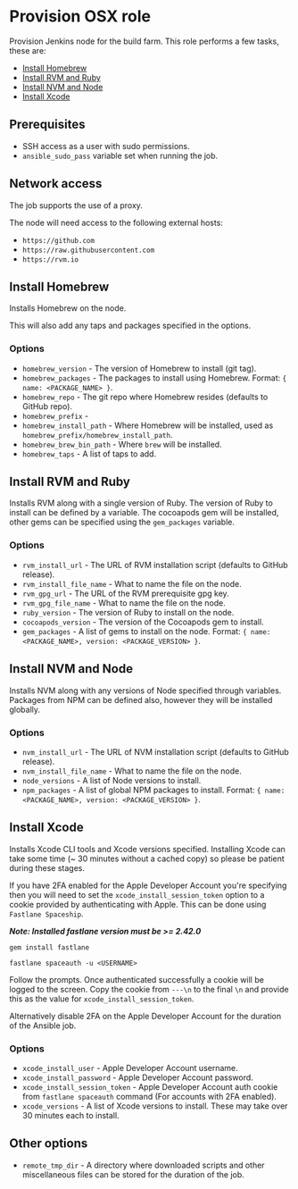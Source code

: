 # Provision OSX role

Provision Jenkins node for the build farm. This role performs a few tasks, these are:

* [Install Homebrew](#prerequisites)
* [Install RVM and Ruby](#install-homebrew)
* [Install NVM and Node](#install-rvm-and-ruby)
* [Install Xcode](#install-xcode)

## Prerequisites
* SSH access as a user with sudo permissions.
* `ansible_sudo_pass` variable set when running the job.

## Network access
The job supports the use of a proxy.

The node will need access to the following external hosts:
* `https://github.com`
* `https://raw.githubusercontent.com`
* `https://rvm.io`

## Install Homebrew
Installs Homebrew on the node.

This will also add any taps and packages specified in the options.

### Options
* `homebrew_version` - The version of Homebrew to install (git tag).
* `homebrew_packages` - The packages to install using Homebrew. Format: `{ name: <PACKAGE_NAME> }`.
* `homebrew_repo` - The git repo where Homebrew resides (defaults to GitHub repo).
* `homebrew_prefix` -
* `homebrew_install_path` - Where Homebrew will be installed, used as `homebrew_prefix/homebrew_install_path`.
* `homebrew_brew_bin_path` - Where `brew` will be installed.
* `homebrew_taps` - A list of taps to add.

## Install RVM and Ruby
Installs RVM along with a single version of Ruby. The version of Ruby
to install can be defined by a variable. The cocoapods gem will be installed, 
other gems can be specified using the `gem_packages` variable.

### Options
* `rvm_install_url` - The URL of RVM installation script (defaults to GitHub release).
* `rvm_install_file_name` - What to name the file on the node.
* `rvm_gpg_url` - The URL of the RVM prerequisite gpg key.
* `rvm_gpg_file_name` - What to name the file on the node.
* `ruby_version` - The version of Ruby to install on the node.
* `cocoapods_version` - The version of the Cocoapods gem to install.
* `gem_packages` - A list of gems to install on the node. Format: `{ name: <PACKAGE_NAME>, version: <PACKAGE_VERSION> }`.

## Install NVM and Node
Installs NVM along with any versions of Node specified through variables.
Packages from NPM can be defined also, however they will be installed globally.

### Options
* `nvm_install_url` - The URL of NVM installation script (defaults to GitHub release).
* `nvm_install_file_name` - What to name the file on the node.
* `node_versions` - A list of Node versions to install.
* `npm_packages` - A list of global NPM packages to install. Format: `{ name: <PACKAGE_NAME>, version: <PACKAGE_VERSION> }`.

## Install Xcode
Installs Xcode CLI tools and Xcode versions specified.
Installing Xcode can take some time (~ 30 minutes without a cached copy) so please
be patient during these stages.

If you have 2FA enabled for the Apple Developer Account you're specifying then
you will need to set the `xcode_install_session_token` option to a cookie provided
by authenticating with Apple. This can be done using `Fastlane Spaceship`.

***Note: Installed fastlane version must be >= 2.42.0***

```
gem install fastlane

fastlane spaceauth -u <USERNAME>
```

Follow the prompts. Once authenticated successfully a cookie will be logged to
the screen. Copy the cookie from `---\n` to the final `\n` and provide this as
the value for `xcode_install_session_token`.

Alternatively disable 2FA on the Apple Developer Account for the duration of the
Ansible job.

### Options
* `xcode_install_user` - Apple Developer Account username.
* `xcode_install_password` - Apple Developer Account password.
* `xcode_install_session_token` - Apple Developer Account auth cookie from `fastlane spaceauth` command (For accounts with 2FA enabled).
* `xcode_versions` - A list of Xcode versions to install. These may take over 30 minutes each to install.


## Other options
* `remote_tmp_dir` - A directory where downloaded scripts and other miscellaneous files can be stored for the duration of the job.